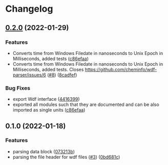 # Changelog

## [0.2.0](https://www.github.com/cheminfo/wdf-parser/compare/v0.1.0...v0.2.0) (2022-01-29)


### Features

* Converts time from Windows Filedate in nanoseconds to Unix Epoch in Milliseconds, added tests ([c86efaa](https://www.github.com/cheminfo/wdf-parser/commit/c86efaa9140cf9c8cd958e5a5b5c3b73d5a0547b))
* Converts time from Windows Filedate in nanoseconds to Unix Epoch in Milliseconds, added tests. Closes https://github.com/cheminfo/wdf-parser/issues/6 ([#8](https://www.github.com/cheminfo/wdf-parser/issues/8)) ([8cadfef](https://www.github.com/cheminfo/wdf-parser/commit/8cadfefbdb4bf9b0bcf2da2d0818f4cb4de5c6fa))


### Bug Fixes

* export Wdf interface ([4416399](https://www.github.com/cheminfo/wdf-parser/commit/44163995402e9e2c45cdc9d5b50ca2746c0d006e))
* exported all modules such that they are documented and can be also imported as single units ([c86efaa](https://www.github.com/cheminfo/wdf-parser/commit/c86efaa9140cf9c8cd958e5a5b5c3b73d5a0547b))

## 0.1.0 (2022-01-18)


### Features

* parsing data block ([073213b](https://www.github.com/cheminfo/wdf-parser/commit/073213bddc3166702c5c82ea7b0065acfa9e40c7))
* parsing the file header for wdf files ([#3](https://www.github.com/cheminfo/wdf-parser/issues/3)) ([0bd681c](https://www.github.com/cheminfo/wdf-parser/commit/0bd681c85d7e0cc515e966c600f17e093629984f))
